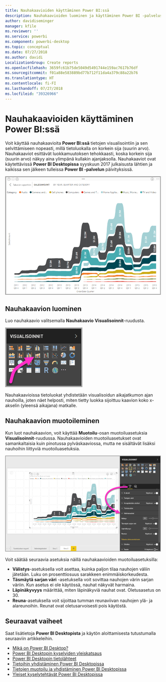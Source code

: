 ```yaml
---
title: Nauhakaavioiden käyttäminen Power BI:ssä
description: Nauhakaavioiden luominen ja käyttäminen Power BI -palvelussa ja Power BI Desktopissa
author: davidiseminger
manager: kfile
ms.reviewer: ''
ms.service: powerbi
ms.component: powerbi-desktop
ms.topic: conceptual
ms.date: 07/27/2018
ms.author: davidi
LocalizationGroup: Create reports
ms.openlocfilehash: 3659fc61b75de5049d5491744e159ac7617b76df
ms.sourcegitcommit: f01a88e583889bd77b712f11da4a379c88a22b76
ms.translationtype: HT
ms.contentlocale: fi-FI
ms.lasthandoff: 07/27/2018
ms.locfileid: "39326966"
---
```

# <a name="use-ribbon-charts-in-power-bi"></a>Nauhakaavioiden käyttäminen Power BI:ssä
Voit käyttää nauhakaavioita **Power BI:ssä** tietojen visualisointiin ja sen selvittämiseen nopeasti, millä tietoluokalla on korkein sija (suurin arvo). Nauhakaaviot esittävät luokkamuutoksen tehokkaasti, koska korkein sija (suurin arvo) näkyy aina ylimpänä kullakin ajanjaksolla. Nauhakaaviot ovat käytettävissä **Power BI Desktopissa** syyskuun 2017 julkaisusta lähtien ja kaikissa sen jälkeen tulleissa **Power BI -palvelun** päivityksissä.

![](media/desktop-ribbon-charts/ribbon-charts_01.png)

## <a name="create-a-ribbon-chart"></a>Nauhakaavion luominen
Luo nauhakaavio valitsemalla **Nauhakaavio** **Visualisoinnit**-ruudusta.

![](media/desktop-ribbon-charts/ribbon-charts_02.png)

Nauhakaavioissa tietoluokat yhdistetään visualisoidun aikajatkumon ajan nauhoilla, joten näet helposti, miten tietty luokka sijoittuu kaavion koko x-akselin (yleensä aikajana) matkalle.

## <a name="format-a-ribbon-chart"></a>Nauhakaavion muotoileminen
Kun luot nauhakaavion, voit käyttää **Muotoilu**-osan muotoiluasetuksia **Visualisoinnit**-ruudussa. Nauhakaavioiden muotoiluasetukset ovat samankaltaisia kuin pinotussa pylväskaaviossa, mutta ne sisältävät lisäksi nauhoihin liittyviä muotoiluasetuksia.

![](media/desktop-ribbon-charts/ribbon-charts_03.png)

Voit säätää seuraavia asetuksia näillä nauhakaavioiden muotoiluasetuksilla:

* **Välistys**-asetuksella voit asettaa, kuinka paljon tilaa nauhojen väliin jätetään. Luku on prosenttiosuus sarakkeen enimmäiskorkeudesta.
* **Täsmäytä sarjan väri** -asetuksella voit sovittaa nauhojen värin sarjan väriin. Kun asetus ei ole käytössä, nauhat näkyvät harmaina.
* **Läpinäkyvyys** määrittää, miten läpinäkyviä nauhat ovat. Oletusasetus on 30.
* **Reuna**-asetuksella voit sijoittaa tumman reunaviivan nauhojen ylä- ja alareunoihin. Reunat ovat oletusarvoisesti pois käytöstä.

## <a name="next-steps"></a>Seuraavat vaiheet
Saat lisätietoja **Power BI Desktopista** ja käytön aloittamisesta tutustumalla seuraaviin artikkeleihin.

* [Mikä on Power BI Desktop?](desktop-what-is-desktop.md)
* [Power BI Desktopin kyselyiden yleiskatsaus](desktop-query-overview.md)
* [Power BI Desktopin tietolähteet](desktop-data-sources.md)
* [Tietoihin yhdistäminen Power BI Desktopissa](desktop-connect-to-data.md)
* [Tietojen muotoilu ja yhdistäminen Power BI Desktopissa](desktop-shape-and-combine-data.md)
* [Yleiset kyselytehtävät Power BI Desktopissa](desktop-common-query-tasks.md)   

